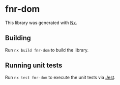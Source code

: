 # fnr-dom

This library was generated with [Nx](https://nx.dev).

## Building

Run `nx build fnr-dom` to build the library.

## Running unit tests

Run `nx test fnr-dom` to execute the unit tests via [Jest](https://jestjs.io).
